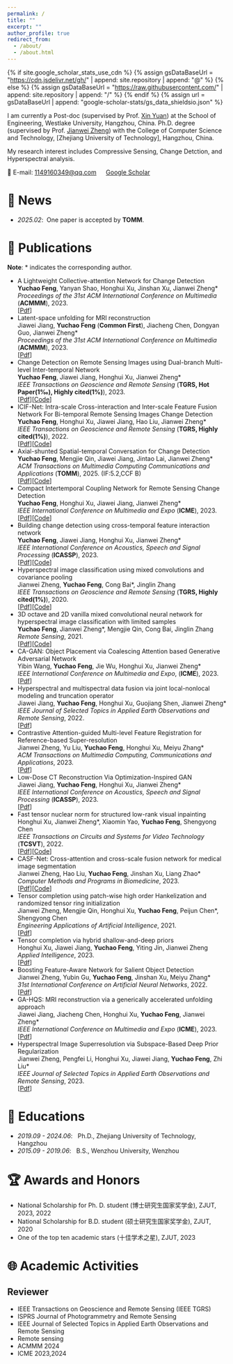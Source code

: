 ```yaml
---
permalink: /
title: ""
excerpt: ""
author_profile: true
redirect_from: 
  - /about/
  - /about.html
---
```


{% if site.google_scholar_stats_use_cdn %}
{% assign gsDataBaseUrl = "https://cdn.jsdelivr.net/gh/" | append: site.repository | append: "@" %}
{% else %}
{% assign gsDataBaseUrl = "https://raw.githubusercontent.com/" | append: site.repository | append: "/" %}
{% endif %}
{% assign url = gsDataBaseUrl | append: "google-scholar-stats/gs_data_shieldsio.json" %}

<span class='anchor' id='about-me'></span>

I am currently a Post-doc (supervised by Prof. [Xin Yuan](https://scholar.google.com/citations?hl=zh-CN&user=cS9CbWkAAAAJ/)) at the School of Engineering, Westlake University, Hangzhou, China.
Ph.D. degree (supervised by Prof. [Jianwei Zheng](https://github.com/ZhengJianwei2/)) with the College of Computer Science and Technology, [Zhejiang University of Technology], Hangzhou, China.

My research interest includes Compressive Sensing, Change Detction, and Hyperspectral analysis. 

📧 E-mail: <1149160349@qq.com> &emsp; [Google Scholar](https://scholar.google.com/citations?hl=zh-CN&pli=1&user=uB3Yhk0AAAAJ)

# 🔔 News
- *2025.02*: &nbsp;One paper is accepted by <b>TOMM</b>.

# 📄 Publications 
<b>Note</b>: \* indicates the corresponding author. 
- A Lightweight Collective-attention Network for Change Detection<br>
<b>Yuchao Feng</b>, Yanyan Shao, Honghui Xu, Jinshan Xu, Jianwei Zheng\* <br>
*Proceedings of the 31st ACM International Conference on Multimedia* (<b>ACMMM</b>), 2023. <br> [[Pdf](https://dl.acm.org/doi/abs/10.1145/3581783.3613773/)]
- Latent-space unfolding for MRI reconstruction<br>
Jiawei Jiang, <b>Yuchao Feng</b> (<b>Common First</b>), Jiacheng Chen, Dongyan Guo, Jianwei Zheng\* <br>
*Proceedings of the 31st ACM International Conference on Multimedia* (<b>ACMMM</b>), 2023. <br> [[Pdf](https://dl.acm.org/doi/abs/10.1145/3581783.3613771/)]
- Change Detection on Remote Sensing Images using Dual-branch Multi-level Inter-temporal Network<br>
<b>Yuchao Feng</b>, Jiawei Jiang, Honghui Xu, Jianwei Zheng\* <br>
*IEEE Transactions on Geoscience and Remote Sensing* (<b>TGRS, Hot Paper(1‰), Highly cited(1%)</b>), 2023. <br> [[Pdf](https://ieeexplore.ieee.org/abstract/document/10034787/)][[Code](https://github.com/ZhengJianwei2/DMINet)]
- ICIF-Net: Intra-scale Cross-interaction and Inter-scale Feature Fusion Network For Bi-temporal Remote Sensing Images Change Detection<br>
<b>Yuchao Feng</b>, Honghui Xu, Jiawei Jiang, Hao Liu, Jianwei Zheng\* <br>
*IEEE Transactions on Geoscience and Remote Sensing* (<b>TGRS, Highly cited(1%)</b>), 2022. <br> [[Pdf](https://ieeexplore.ieee.org/abstract/document/9759285/)][[Code](https://github.com/ZhengJianwei2/ICIF-Net)]
- Axial-shunted Spatial-temporal Conversation for Change Detection<br>
<b>Yuchao Feng</b>, Mengjie Qin, Jiawei Jiang, Jintao Lai, Jianwei Zheng\* <br>
*ACM Transactions on Multimedia Computing Communications and Applications* (<b>TOMM</b>), 2025. (IF:5.2,CCF B) <br> [[Pdf](https://dl.acm.org/doi/10.1145/3721135/)][[Code](https://github.com/fengyuchao97/ASCNet)]
- Compact Intertemporal Coupling Network for Remote Sensing Change Detection<br>
<b>Yuchao Feng</b>, Honghui Xu, Jiawei Jiang, Jianwei Zheng\* <br>
*IEEE International Conference on Multimedia and Expo* (<b>ICME</b>), 2023. <br> [[Pdf](https://ieeexplore.ieee.org/abstract/document/10219785/)][[Code](https://github.com/ZhengJianwei2/CICNet)]
- Building change detection using cross-temporal feature interaction network<br>
<b>Yuchao Feng</b>, Jiawei Jiang, Honghui Xu, Jianwei Zheng\* <br>
*IEEE International Conference on Acoustics, Speech and Signal Processing* (<b>ICASSP</b>), 2023. <br> [[Pdf](https://ieeexplore.ieee.org/abstract/document/10096120/)][[Code](https://github.com/ZhengJianwei2/CTFINet)]
- Hyperspectral image classification using mixed convolutions and covariance pooling<br>
Jianwei Zheng, <b>Yuchao Feng</b>, Cong Bai\*, Jinglin Zhang  <br>
*IEEE Transactions on Geoscience and Remote Sensing* (<b>TGRS, Highly cited(1%)</b>), 2020. <br> [[Pdf](https://ieeexplore.ieee.org/abstract/document/9103280/)][[Code](https://github.com/ZhengJianwei2/MCNN-based_HSI_Classification)]
- 3D octave and 2D vanilla mixed convolutional neural network for hyperspectral image classification with limited samples<br>
<b>Yuchao Feng</b>, Jianwei Zheng\*, Mengjie Qin, Cong Bai, Jinglin Zhang  <br>
*Remote Sensing*, 2021. <br> [[Pdf](https://www.mdpi.com/2072-4292/13/21/4407)][[Code](https://github.com/ZhengJianwei2/MCNN-based_HSI_Classification)]
- CA-GAN: Object Placement via Coalescing Attention based Generative Adversarial Network<br>
Yibin Wang, <b>Yuchao Feng</b>, Jie Wu, Honghui Xu, Jianwei Zheng\* <br>
*IEEE International Conference on Multimedia and Expo*, (<b>ICME</b>), 2023. <br> [[Pdf](https://ieeexplore.ieee.org/abstract/document/10219885/)]
- Hyperspectral and multispectral data fusion via joint local-nonlocal modeling and truncation operator<br>
Jiawei Jiang, <b>Yuchao Feng</b>, Honghui Xu, Guojiang Shen, Jianwei Zheng\* <br>
*IEEE Journal of Selected Topics in Applied Earth Observations and Remote Sensing*, 2022. <br> [[Pdf](https://ieeexplore.ieee.org/abstract/document/9829822/)]
- Contrastive Attention-guided Multi-level Feature Registration for Reference-based Super-resolution<br>
Jianwei Zheng, Yu Liu, <b>Yuchao Feng</b>, Honghui Xu, Meiyu Zhang\* <br>
*ACM Transactions on Multimedia Computing, Communications and Applications*, 2023. <br> [[Pdf](https://dl.acm.org/doi/abs/10.1145/3616495)]
- Low-Dose CT Reconstruction Via Optimization-Inspired GAN<br>
Jiawei Jiang, <b>Yuchao Feng</b>, Honghui Xu, Jianwei Zheng\* <br>
*IEEE International Conference on Acoustics, Speech and Signal Processing* (<b>ICASSP</b>), 2023. <br> [[Pdf](https://ieeexplore.ieee.org/abstract/document/10095096/)]
- Fast tensor nuclear norm for structured low-rank visual inpainting<br>
Honghui Xu, Jianwei Zheng\*, Xiaomin Yao, <b>Yuchao Feng</b>, Shengyong Chen <br>
*IEEE Transactions on Circuits and Systems for Video Technology* (<b>TCSVT</b>), 2022. <br> [[Pdf](https://ieeexplore.ieee.org/abstract/document/9381277/)][[Code](https://github.com/ZhengJianwei2/HFTNN)]
- CASF-Net: Cross-attention and cross-scale fusion network for medical image segmentation<br>
Jianwei Zheng, Hao Liu, <b>Yuchao Feng</b>, Jinshan Xu, Liang Zhao\* <br>
*Computer Methods and Programs in Biomedicine*, 2023. <br> [[Pdf](https://www.sciencedirect.com/science/article/abs/pii/S0169260722006885)][[Code](https://github.com/ZhengJianwei2/CASF-Net)]
- Tensor completion using patch-wise high order Hankelization and randomized tensor ring initialization<br>
Jianwei Zheng, Mengjie Qin, Honghui Xu, <b>Yuchao Feng</b>, Peijun Chen\*, Shengyong Chen <br>
*Engineering Applications of Artificial Intelligence*, 2021. <br> [[Pdf](https://www.sciencedirect.com/science/article/pii/S0952197621003201)]
- Tensor completion via hybrid shallow-and-deep priors<br>
Honghui Xu, Jiawei Jiang, <b>Yuchao Feng</b>, Yiting Jin, Jianwei Zheng <br>
*Applied Intelligence*, 2023. <br> [[Pdf](https://link.springer.com/article/10.1007/s10489-022-04331-4/)]
- Boosting Feature-Aware Network for Salient Object Detection<br>
Jianwei Zheng, Yubin Gu, <b>Yuchao Feng</b>, Jinshan Xu, Meiyu Zhang\* <br>
*31st International Conference on Artificial Neural Networks*, 2022. <br> [[Pdf](https://link.springer.com/chapter/10.1007/978-3-031-15937-4_2/)]
- GA-HQS: MRI reconstruction via a generically accelerated unfolding approach<br>
Jiawei Jiang, Jiacheng Chen, Honghui Xu, <b>Yuchao Feng</b>, Jianwei Zheng\* <br>
*IEEE International Conference on Multimedia and Expo* (<b>ICME</b>), 2023. <br> [[Pdf](https://ieeexplore.ieee.org/abstract/document/10219777/)]
- Hyperspectral Image Superresolution via Subspace-Based Deep Prior Regularization<br>
Jianwei Zheng, Pengfei Li, Honghui Xu, Jiawei Jiang, <b>Yuchao Feng</b>, Zhi Liu\* <br>
*IEEE Journal of Selected Topics in Applied Earth Observations and Remote Sensing*, 2023. <br> [[Pdf](https://ieeexplore.ieee.org/abstract/document/10054116/)]

# 📖 Educations
- *2019.09 - 2024.06*: &nbsp; Ph.D., Zhejiang University of Technology, Hangzhou
- *2015.09 - 2019.06*: &nbsp; B.S., Wenzhou University, Wenzhou

# 🏆 Awards and Honors
- National Scholarship for Ph. D. student (博士研究生国家奖学金), ZJUT, 2023, 2022
- National Scholarship for B.D. student (硕士研究生国家奖学金), ZJUT, 2020
- One of the top ten academic stars (十佳学术之星), ZJUT, 2023



# 🌐 Academic Activities

## Reviewer
- IEEE Transactions on Geoscience and Remote Sensing (IEEE TGRS)
- ISPRS Journal of Photogrammetry and Remote Sensing
- IEEE Journal of Selected Topics in Applied Earth Observations and Remote Sensing
- Remote sensing
- ACMMM 2024
- ICME 2023,2024
